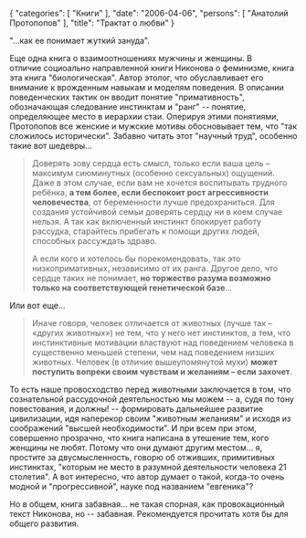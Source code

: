 {
   "categories": [
      "Книги"
   ],
   "date": "2006-04-06",
   "persons": [
      "Анатолий Протопопов"
   ],
   "title": "Трактат о любви"
}

"...как ее понимает жуткий зануда".

Еще одна книга о взаимоотношениях мужчины и женщины. В отличие социоально направленной книги Никонова о феминизме, книга эта книга "биологическая". Автор этолог, что обуславливает его внимание к врожденным навыкам и моделям поведения. В описании поведенческих тактик он вводит понятие "примативность", обозначающая следование инстинктам и "ранг" -- понятие, определяющее место в иерархии стаи. Оперируя этими понятиями, Протопопов все женские и мужские мотивы обосновывает тем, что "так сложилось исторически". Забавно читать этот "научный труд", особенно такие вот шедевры...

> Доверять зову сердца есть смысл, только если ваша цель – максимум сиюминутных (особенно сексуальных) ощущений. Даже в этом случае, если вам не хочется воспитывать трудного ребёнка, **а тем более, если беспокоит рост агрессивности человечества**, от беременности лучше предохраниться. Для создания устойчивой семьи доверять сердцу ни в коем случае нельзя. А так как включенный инстинкт блокирует работу рассудка, старайтесь прибегать к помощи других людей, способных рассуждать здраво.
> 
> А если кого и хотелось бы порекомендовать, так это низкопримативных, независимо от их ранга. Другое дело, что сердце таких не понимает, **но торжество разума возможно только на соответствующей генетической базе**…

Или вот еще...

> Иначе говоря, человек отличается от животных (лучше так – «других животных») не тем, что у него нет инстинктов, а тем, что инстинктивные мотивации властвуют над поведением человека в существенно меньшей степени, чем над поведением низших животных. Человек (в отличие вышеупомянутой мухи) **может поступить вопреки своим чувствам и желаниям – если захочет**.

То есть наше провосходство перед животными заключается в том, что сознательной рассудочной деятельностью мы можем -- а, судя по тону повестования, и должны! -- формировать дальнейшее развитие цивилизации, идя наперекор своим "животным желаниям" и исходя из соображений "высшей необходимости". И при всем при этом, совершенно прозрачно, что книга написана в утешение тем, кого женщины не любят. Потому что они думают другим местом... я, простите за двусмысленность, говорю об отживших, примитивных инстинктах, "которым не место в разумной деятельности человека 21 столетия". А вот интересно, что автор думает о такой, когда-то очень модной и "прогрессивной", науке под названием "евгеника"?

Но в общем, книга забавная... не такая спорная, как провокационный текст Никонова, но -- забавная. Рекомендуется прочитать хотя бы для общего развития.

